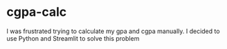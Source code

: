 # cgpa-calc
I was frustrated trying to calculate my gpa and cgpa manually. I decided to use Python and Streamlit to solve this problem
